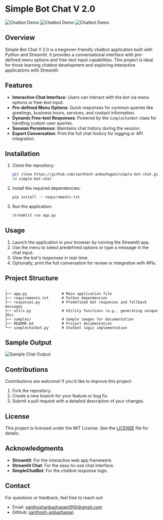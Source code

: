 # Simple Bot Chat V 2.0

![Chatbot Demo](samples/chatbot_demo.png)
![Chatbot Demo](samples/chatbot_demo.png)
![Chatbot Demo](samples/chatbot_demo.png)

## Overview
Simple Bot Chat V 2.0 is a beginner-friendly chatbot application built with Python and Streamlit. It provides a conversational interface with pre-defined menu options and free-text input capabilities. This project is ideal for those learning chatbot development and exploring interactive applications with Streamlit.

## Features
- **Interactive Chat Interface**: Users can interact with the bot via menu options or free-text input.
- **Pre-defined Menu Options**: Quick responses for common queries like greetings, business hours, services, and contact information.
- **Dynamic Free-text Responses**: Powered by the `SimpleChatBot` class for handling custom user queries.
- **Session Persistence**: Maintains chat history during the session.
- **Export Conversation**: Print the full chat history for logging or API integration.

## Installation

1. Clone the repository:
   ```bash
   git clone https://github.com/santhosh-anbazhagan/simple-bot-chat.git
   cd simple-bot-chat
   ```

2. Install the required dependencies:
   ```bash
   pip install -r requirements.txt
   ```

3. Run the application:
   ```bash
   streamlit run app.py
   ```

## Usage

1. Launch the application in your browser by running the Streamlit app.
2. Use the menu to select predefined options or type a message in the chat input.
3. View the bot's responses in real-time.
4. Optionally, print the full conversation for review or integration with APIs.

## Project Structure
```
.
├── app.py                # Main application file
├── requirements.txt      # Python dependencies
├── responses.py          # Predefined bot responses and fallback messages
├── utils.py              # Utility functions (e.g., generating unique IDs)
├── samples/              # Sample images for documentation
├── README.md             # Project documentation
└── simplechatbot.py      # Chatbot logic implementation
```

## Sample Output

![Sample Chat Output](samples/chat_output.png)

## Contributions
Contributions are welcome! If you'd like to improve this project:
1. Fork the repository.
2. Create a new branch for your feature or bug fix.
3. Submit a pull request with a detailed description of your changes.

## License
This project is licensed under the MIT License. See the [LICENSE](LICENSE) file for details.

## Acknowledgments
- **Streamlit**: For the interactive web app framework.
- **Streamlit Chat**: For the easy-to-use chat interface.
- **SimpleChatBot**: For the chatbot response logic.

## Contact
For questions or feedback, feel free to reach out:
- Email: santhoshanbazhagan1910@gmail.com
- GitHub: [santhosh-anbazhagan](https://github.com/santhosh-anbazhagan)

